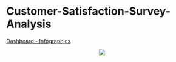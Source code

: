 # Customer-Satisfaction-Survey-Analysis



[Dashboard - Infographics](https://app.powerbi.com/groups/me/reports/903316bc-d270-42e6-b2ce-2118017f5625/ReportSectiona6ce2440e69079c1ceb4?experience=power-bi)

<p align="center" style="margin-bottom: 0px !important;">
<img src="https://github.com/OlanrewajuDatanalyst/Customer-Satisfaction-Survey-Analysis/blob/main/Airline%20Customer%20Satisfaction%20Survey%202.jpg">


